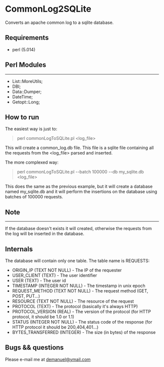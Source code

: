 CommonLog2SQLite
================

Converts an apache common log to a sqlite database.

Requirements
------------
* perl (5.014)

Perl Modules
------------
------------
* List::MoreUtils;
* DBI;
* Data::Dumper;
* DateTime;
* Getopt::Long;

How to run
----------



The easiest way is just to:
> perl commonLogToSQLite.pl <log_file>

This will create a common_log.db file. This file is a sqlite file containing all the requests
from the <log_file> parsed and inserted. 


The more complexed way:
> perl commonLogToSQLite.pl --batch 100000 --db my_sqlite.db <log_file>

This does the same as the previous example, but it will create a database named my_sqlite.db and
it will perform the insertions on the database using batches of 100000 requests.

Note
----
----
If the database doesn't exists it will created, otherwise
the requests from the log will be inserted in the database.



Internals
---------

The database will contain only one table. The table name is REQUESTS:

* ORIGIN_IP (TEXT NOT NULL) - The IP of the requester
* USER_CLIENT (TEXT) - The user identifier
* USER (TEXT) - The user id
* TIMESTAMP (INTEGER NOT NULL) - The timestamp in unix epoch
* REQUEST_METHOD (TEXT NOT NULL) - The request method (GET, POST, PUT...)
* RESOURCE (TEXT NOT NULL) - The resource of the request
* PROTOCOL (TEXT) - The protocol (basically it's always HTTP)
* PROTOCOL_VERSION (REAL) - The version of the protocol (for HTTP protocol, it should be 1.0 or 1.1)
* STATUS (INTEGER NOT NULL) - The status code of the response (for HTTP protocol it should be 200,404,401...)
* BYTES_TRANSFERRED (INTEGER) - The size (in bytes) of the response





Bugs && questions
-----------------

Please e-mail me at demanuel@ymail.com
